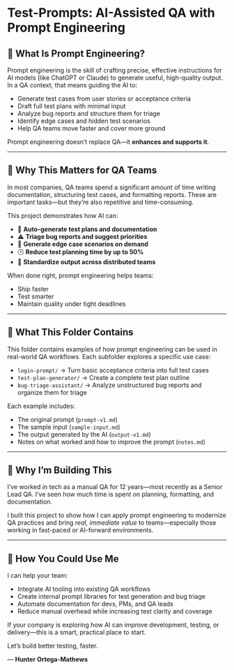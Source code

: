 # Test-Prompts: AI-Assisted QA with Prompt Engineering

## 🧠 What Is Prompt Engineering?

Prompt engineering is the skill of crafting precise, effective instructions for AI models (like ChatGPT or Claude) to generate useful, high-quality output. In a QA context, that means guiding the AI to:

- Generate test cases from user stories or acceptance criteria
- Draft full test plans with minimal input
- Analyze bug reports and structure them for triage
- Identify edge cases and hidden test scenarios
- Help QA teams move faster and cover more ground

Prompt engineering doesn’t replace QA—it **enhances and supports it**.

---

## 🧪 Why This Matters for QA Teams

In most companies, QA teams spend a significant amount of time writing documentation, structuring test cases, and formatting reports. These are important tasks—but they’re also repetitive and time-consuming.

This project demonstrates how AI can:

- 📄 **Auto-generate test plans and documentation**
- ⚠️ **Triage bug reports and suggest priorities**
- 🧪 **Generate edge case scenarios on demand**
- 🕒 **Reduce test planning time by up to 50%**
- 👥 **Standardize output across distributed teams**

When done right, prompt engineering helps teams:
- Ship faster
- Test smarter
- Maintain quality under tight deadlines

---

## 📂 What This Folder Contains

This folder contains examples of how prompt engineering can be used in real-world QA workflows. Each subfolder explores a specific use case:

- `login-prompt/` → Turn basic acceptance criteria into full test cases
- `test-plan-generator/` → Create a complete test plan outline
- `bug-triage-assistant/` → Analyze unstructured bug reports and organize them for triage

Each example includes:
- The original prompt (`prompt-v1.md`)
- The sample input (`sample-input.md`)
- The output generated by the AI (`output-v1.md`)
- Notes on what worked and how to improve the prompt (`notes.md`)

---

## 💼 Why I’m Building This

I’ve worked in tech as a manual QA for 12 years—most recently as a Senior Lead QA. I’ve seen how much time is spent on planning, formatting, and documentation.

I built this project to show how I can apply prompt engineering to modernize QA practices and bring *real, immediate value* to teams—especially those working in fast-paced or AI-forward environments.

---

## 🔧 How You Could Use Me

I can help your team:
- Integrate AI tooling into existing QA workflows
- Create internal prompt libraries for test generation and bug triage
- Automate documentation for devs, PMs, and QA leads
- Reduce manual overhead while increasing test clarity and coverage

If your company is exploring how AI can improve development, testing, or delivery—this is a smart, practical place to start.

Let’s build better testing, faster.

— **Hunter Ortega-Mathews**
